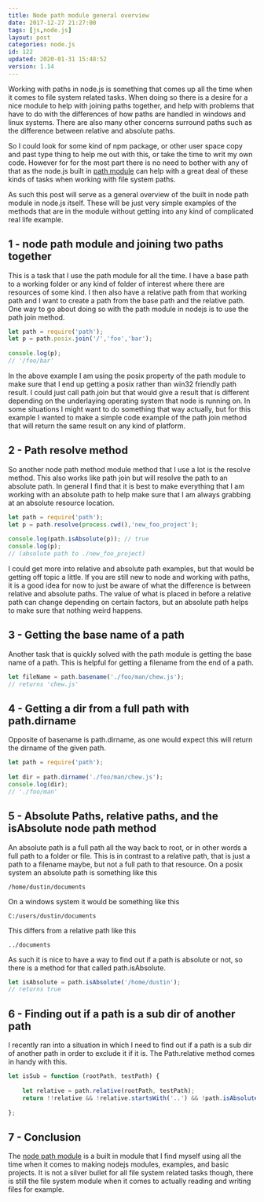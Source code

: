 ```yaml
---
title: Node path module general overview
date: 2017-12-27 21:27:00
tags: [js,node.js]
layout: post
categories: node.js
id: 122
updated: 2020-01-31 15:48:52
version: 1.14
---
```


Working with paths in node.js is something that comes up all the time when it comes to file system related tasks. When doing so there is a desire for a nice module to help with joining paths together, and help with problems that have to do with the differences of how paths are handled in windows and linux systems. There are also many other concerns surround paths such as the difference between relative and absolute paths. 

So I could look for some kind of npm package, or other user space copy and past type thing to help me out with this, or take the time to writ my own code. However for for the most part there is no need to bother with any of that as the node.js built in [path module](https://nodejs.org/api/path.html) can help with a great deal of these kinds of tasks when working with file system paths.

<!-- more -->

As such this post will serve as a general overview of the built in node path module in node.js itself. These will be just very simple examples of the methods that are in the module without getting into any kind of complicated real life example.

## 1 - node path module and joining two paths together

This is a task that I use the path module for all the time. I have a base path to a working folder or any kind of folder of interest where there are resources of some kind. I then also have a relative path from that working path and I want to create a path from the base path and the relative path. One way to go about doing so with the path module in nodejs is to use the path join method.

```js
let path = require('path');
let p = path.posix.join('/','foo','bar');
 
console.log(p);
// '/foo/bar'
```

In the above example I am using the posix property of the path module to make sure that I end up getting a posix rather than win32 friendly path result. I could just call path.join but that would give a result that is different depending on the underlaying operating system that node is running on. In some situations I might want to do something that way actually, but for this example I wanted to make a simple code example of the path join method that will return the same result on any kind of platform.

## 2 - Path resolve method

So another node path method module method that I use a lot is the resolve method. This also works like path join but will resolve the path to an absolute path. In general I find that it is best to make everything that I am working with an absolute path to help make sure that I am always grabbing at an absolute resource location.

```js
let path = require('path');
let p = path.resolve(process.cwd(),'new_foo_project');
 
console.log(path.isAbsolute(p)); // true
console.log(p);
// (absolute path to ./new_foo_project)
```

I could get more into relative and absolute path examples, but that would be getting off topic a little. If you are still new to node and working with paths, it is a good idea for now to just be aware of what the difference is between relative and absolute paths. The value of what is placed in before a relative path can change depending on certain factors, but an absolute path helps to make sure that nothing weird happens.

## 3 - Getting the base name of a path

Another task that is quickly solved with the path module is getting the base name of a path. This is helpful for getting a filename from the end of a path.

```js
let fileName = path.basename('./foo/man/chew.js');
// returns 'chew.js'
```

## 4 - Getting a dir from a full path with path.dirname

Opposite of basename is path.dirname, as one would expect this will return the dirname of the given path.

```js
let path = require('path');
 
let dir = path.dirname('./foo/man/chew.js');
console.log(dir);
// './foo/man'
```



## 5 - Absolute Paths, relative paths, and the isAbsolute node path method

An absolute path is a full path all the way back to root, or in other words a full path to a folder or file. This is in contrast to a relative path, that is just a path to a filename maybe, but not a full path to that resource. On a posix system an absolute path is something like this

```
/home/dustin/documents
```

On a windows system it would be something like this

```
C:/users/dustin/documents
```

This differs from a relative path like this

```
../documents
```

As such it is nice to have a way to find out if a path is absolute or not, so there is a method for that called path.isAbsolute.

```js
let isAbsolute = path.isAbsolute('/home/dustin');
// returns true
```

## 6 - Finding out if a path is a sub dir of another path

I recently ran into a situation in which I need to find out if a path is a sub dir of another path in order to exclude it if it is. The Path.relative method comes in handy with this.

```js
let isSub = function (rootPath, testPath) {
 
    let relative = path.relative(rootPath, testPath);
    return !!relative && !relative.startsWith('..') && !path.isAbsolute(relative);
 
};
```

## 7 - Conclusion

The [node path module](https://nodejs.dev/the-nodejs-path-module) is a built in module that I find myself using all the time when it comes to making nodejs modules, examples, and basic projects. It is not a silver bullet for all file system related tasks though, there is still the file system module when it comes to actually reading and writing files for example.